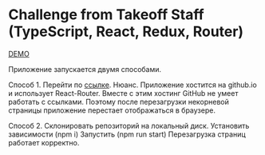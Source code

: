 # Challenge from Takeoff Staff (TypeScript, React, Redux, Router)

[DEMO](https://webdirection-dev.github.io/challenge-takeoff-redux-ts/)

Приложение запускается двумя способами.

Способ 1.
Перейти по [ссылке](https://webdirection-dev.github.io/challenge-takeoff-redux-ts/).
Нюанс. Приложение хостится на github.io и использует React-Router. Вместе с этим хостинг GitHub не умеет работать с ссылками. Поэтому после перезагрузки некорневой страницы приложение перестает отображаться в браузере.

Способ 2.
Склонировать репозиторий на локальный диск.
Установить зависимости (npm i)
Запустить (npm run start)
Перезагрузка страниц работает корректно.
